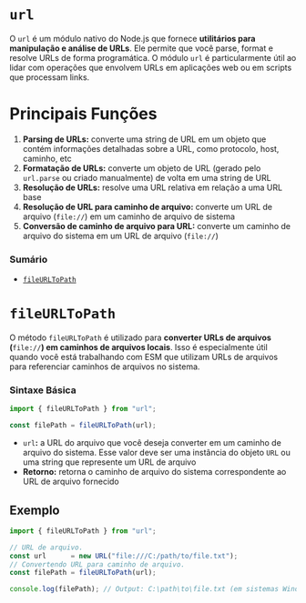 # `url`

O `url` é um módulo nativo do Node.js que fornece **utilitários para manipulação e análise de URLs**. Ele permite que você parse, format e resolve URLs de forma programática. O módulo `url` é particularmente útil ao lidar com operações que envolvem URLs em aplicações web ou em scripts que processam links.

# Principais Funções

1. **Parsing de URLs:** converte uma string de URL em um objeto que contém informações detalhadas sobre a URL, como protocolo, host, caminho, etc
2. **Formatação de URLs:** converte um objeto de URL (gerado pelo `url.parse` ou criado manualmente) de volta em uma string de URL
3. **Resolução de URLs:** resolve uma URL relativa em relação a uma URL base
4. **Resolução de URL para caminho de arquivo:** converte um URL de arquivo (`file://`) em um caminho de arquivo de sistema
5. **Conversão de caminho de arquivo para URL:** converte um caminho de arquivo do sistema em um URL de arquivo (`file://`)

### Sumário

- [`fileURLToPath`](#fileurltopath)

# <a id="fileurltopath">`fileURLToPath`</a>

O método `fileURLToPath` é utilizado para **converter URLs de arquivos (**`file://`**) em caminhos de arquivos locais**. Isso é especialmente útil quando você está trabalhando com ESM que utilizam URLs de arquivos para referenciar caminhos de arquivos no sistema.

### Sintaxe Básica

```JavaScript
import { fileURLToPath } from "url";

const filePath = fileURLToPath(url);
```

- `url`**:** a URL do arquivo que você deseja converter em um caminho de arquivo do sistema. Esse valor deve ser uma instância do objeto `URL` ou uma string que represente um URL de arquivo
- **Retorno:** retorna o caminho de arquivo do sistema correspondente ao URL de arquivo fornecido

## Exemplo

```JavaScript
import { fileURLToPath } from "url";

// URL de arquivo.
const url      = new URL("file:///C:/path/to/file.txt");
// Convertendo URL para caminho de arquivo.
const filePath = fileURLToPath(url);

console.log(filePath); // Output: C:\path\to\file.txt (em sistemas Windows).
```